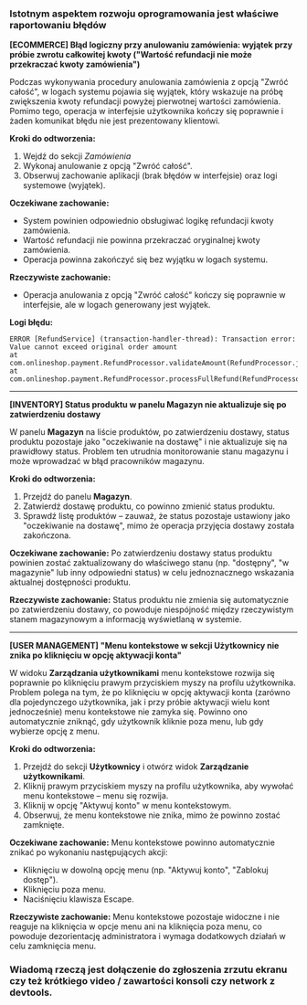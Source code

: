 ### Istotnym aspektem rozwoju oprogramowania jest właściwe raportowaniu błędów 

**[ECOMMERCE] Błąd logiczny przy anulowaniu zamówienia: wyjątek przy próbie zwrotu całkowitej kwoty ("Wartość refundacji nie może przekraczać kwoty zamówienia")**

Podczas wykonywania procedury anulowania zamówienia z opcją "Zwróć całość", w logach systemu pojawia się wyjątek, który wskazuje na próbę zwiększenia kwoty refundacji powyżej pierwotnej wartości zamówienia. Pomimo tego, operacja w interfejsie użytkownika kończy się poprawnie i żaden komunikat błędu nie jest prezentowany klientowi.

**Kroki do odtworzenia:**
1. Wejdź do sekcji *Zamówienia*
2. Wykonaj anulowanie z opcją "Zwróć całość".
3. Obserwuj zachowanie aplikacji (brak błędów w interfejsie) oraz logi systemowe (wyjątek).

**Oczekiwane zachowanie:**
* System powinien odpowiednio obsługiwać logikę refundacji kwoty zamówienia.
* Wartość refundacji nie powinna przekraczać oryginalnej kwoty zamówienia.
* Operacja powinna zakończyć się bez wyjątku w logach systemu.

**Rzeczywiste zachowanie:**
* Operacja anulowania z opcją "Zwróć całość" kończy się poprawnie w interfejsie, ale w logach generowany jest wyjątek.

**Logi błędu:**
```
ERROR [RefundService] (transaction-handler-thread): Transaction error: Value cannot exceed original order amount
at com.onlineshop.payment.RefundProcessor.validateAmount(RefundProcessor.java:142)
at com.onlineshop.payment.RefundProcessor.processFullRefund(RefundProcessor.java:89)
```

---

**[INVENTORY] Status produktu w panelu Magazyn nie aktualizuje się po zatwierdzeniu dostawy**

W panelu **Magazyn** na liście produktów, po zatwierdzeniu dostawy, status produktu pozostaje jako "oczekiwanie na dostawę" i nie aktualizuje się na prawidłowy status. Problem ten utrudnia monitorowanie stanu magazynu i może wprowadzać w błąd pracowników magazynu.

**Kroki do odtworzenia:**
1. Przejdź do panelu **Magazyn**.
2. Zatwierdź dostawę produktu, co powinno zmienić status produktu.
3. Sprawdź listę produktów – zauważ, że status pozostaje ustawiony jako "oczekiwanie na dostawę", mimo że operacja przyjęcia dostawy została zakończona.

**Oczekiwane zachowanie:** 
Po zatwierdzeniu dostawy status produktu powinien zostać zaktualizowany do właściwego stanu (np. "dostępny", "w magazynie" lub inny odpowiedni status) w celu jednoznacznego wskazania aktualnej dostępności produktu.

**Rzeczywiste zachowanie:**
Status produktu nie zmienia się automatycznie po zatwierdzeniu dostawy, co powoduje niespójność między rzeczywistym stanem magazynowym a informacją wyświetlaną w systemie.

---

**[USER MANAGEMENT] "Menu kontekstowe w sekcji Użytkownicy nie znika po kliknięciu w opcję aktywacji konta"**

W widoku **Zarządzania użytkownikami** menu kontekstowe rozwija się poprawnie po kliknięciu prawym przyciskiem myszy na profilu użytkownika. Problem polega na tym, że po kliknięciu w opcję aktywacji konta (zarówno dla pojedynczego użytkownika, jak i przy próbie aktywacji wielu kont jednocześnie) menu kontekstowe nie zamyka się. Powinno ono automatycznie zniknąć, gdy użytkownik kliknie poza menu, lub gdy wybierze opcję z menu.

**Kroki do odtworzenia:**
1. Przejdź do sekcji **Użytkownicy** i otwórz widok **Zarządzanie użytkownikami**.
2. Kliknij prawym przyciskiem myszy na profilu użytkownika, aby wywołać menu kontekstowe – menu się rozwija.
3. Kliknij w opcję "Aktywuj konto" w menu kontekstowym.
4. Obserwuj, że menu kontekstowe nie znika, mimo że powinno zostać zamknięte.

**Oczekiwane zachowanie:** 
Menu kontekstowe powinno automatycznie znikać po wykonaniu następujących akcji:
* Kliknięciu w dowolną opcję menu (np. "Aktywuj konto", "Zablokuj dostęp").
* Kliknięciu poza menu.
* Naciśnięciu klawisza Escape.

**Rzeczywiste zachowanie:** 
Menu kontekstowe pozostaje widoczne i nie reaguje na kliknięcia w opcje menu ani na kliknięcia poza menu, co powoduje dezorientację administratora i wymaga dodatkowych działań w celu zamknięcia menu.


### Wiadomą rzeczą jest dołączenie do zgłoszenia zrzutu ekranu czy też krótkiego video / zawartości konsoli czy network z devtools.